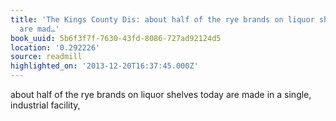 ```yaml
---
title: 'The Kings County Dis: about half of the rye brands on liquor shelves today
  are mad…'
book_uuid: 5b6f3f7f-7630-43fd-8086-727ad92124d5
location: '0.292226'
source: readmill
highlighted_on: '2013-12-20T16:37:45.000Z'
---
```


about half of the rye brands on liquor shelves today are made in a single, industrial facility,